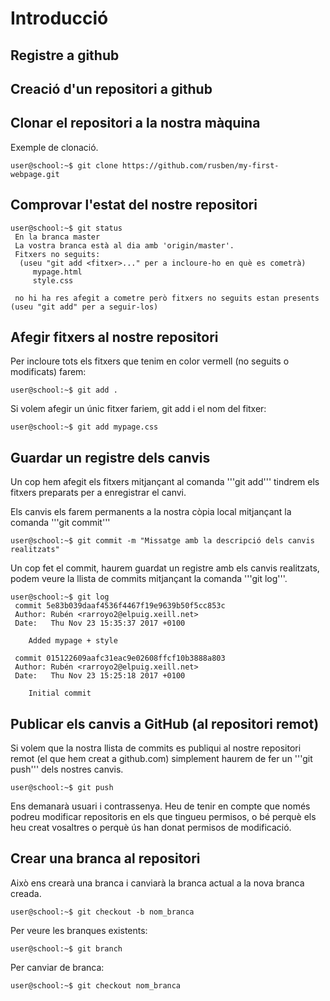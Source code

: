 # Introducció

## Registre a github

## Creació d'un repositori a github

## Clonar el repositori a la nostra màquina

Exemple de clonació.
```console
user@school:~$ git clone https://github.com/rusben/my-first-webpage.git
```

## Comprovar l'estat del nostre repositori

```console
user@school:~$ git status
 En la branca master
 La vostra branca està al dia amb 'origin/master'.
 Fitxers no seguits:
  (useu "git add <fitxer>..." per a incloure-ho en què es cometrà)
     mypage.html
     style.css

 no hi ha res afegit a cometre però fitxers no seguits estan presents (useu "git add" per a seguir-los)
```

## Afegir fitxers al nostre repositori
Per incloure tots els fitxers que tenim en color vermell (no seguits o modificats) farem:

```console
user@school:~$ git add .
```

Si volem afegir un únic fitxer fariem, git add i el nom del fitxer:

```console
user@school:~$ git add mypage.css
```


## Guardar un registre dels canvis
Un cop hem afegit els fitxers mitjançant al comanda '''git add''' tindrem els fitxers preparats per a enregistrar el canvi.

Els canvis els farem permanents a la nostra còpia local mitjançant la comanda '''git commit'''

```console
user@school:~$ git commit -m "Missatge amb la descripció dels canvis realitzats"
```

Un cop fet el commit, haurem guardat un registre amb els canvis realitzats, podem veure la llista de commits mitjançant la comanda '''git log'''.

```console
user@school:~$ git log
 commit 5e83b039daaf4536f4467f19e9639b50f5cc853c
 Author: Rubén <rarroyo2@elpuig.xeill.net>
 Date:   Thu Nov 23 15:35:37 2017 +0100

    Added mypage + style

 commit 015122609aafc31eac9e02608ffcf10b3888a803
 Author: Rubén <rarroyo2@elpuig.xeill.net>
 Date:   Thu Nov 23 15:25:18 2017 +0100

    Initial commit
```

## Publicar els canvis a GitHub (al repositori remot)

Si volem que la nostra llista de commits es publiqui al nostre repositori remot (el que hem creat a github.com) simplement haurem de fer un '''git push''' dels nostres canvis.

```console
user@school:~$ git push
```

Ens demanarà usuari i contrassenya. Heu de tenir en compte que només podreu modificar repositoris en els que tingueu permisos, o bé perquè els heu creat vosaltres o perquè ús han donat permisos de modificació.

## Crear una branca al repositori

Això ens crearà una branca i canviarà la branca actual a la nova branca creada.

```console
user@school:~$ git checkout -b nom_branca
```

Per veure les branques existents:

```console
user@school:~$ git branch
```

Per canviar de branca:

```console
user@school:~$ git checkout nom_branca
```
